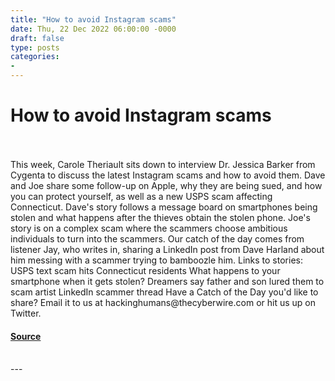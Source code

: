 ```yaml
---
title: "How to avoid Instagram scams"
date: Thu, 22 Dec 2022 06:00:00 -0000
draft: false
type: posts
categories: 
- 
---
```

# How to avoid Instagram scams

<br/>

<br/>
This week, Carole Theriault sits down to interview Dr. Jessica Barker from Cygenta to discuss the latest Instagram scams and how to avoid them. Dave and Joe share some follow-up on Apple, why they are being sued, and how you can protect yourself, as well as a new USPS scam affecting Connecticut. Dave's story follows a message board on smartphones being stolen and what happens after the thieves obtain the stolen phone. Joe's story is on a complex scam where the scammers choose ambitious individuals to turn into the scammers. Our catch of the day comes from listener Jay, who writes in, sharing a LinkedIn post from Dave Harland about him messing with a scammer trying to bamboozle him. Links to stories: USPS text scam hits Connecticut residents What happens to your smartphone when it gets stolen? Dreamers say father and son lured them to scam artist LinkedIn scammer thread Have a Catch of the Day you'd like to share? Email it to us at hackinghumans@thecyberwire.com or hit us up on Twitter.

#### [Source](https://thecyberwire.com/podcasts/hacking-humans/225/notes)

<br/>
---
